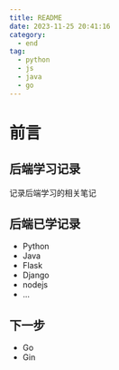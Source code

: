```yaml
---
title: README
date: 2023-11-25 20:41:16
category: 
  - end
tag: 
  - python
  - js
  - java
  - go
---
```

# 前言

## 后端学习记录

记录后端学习的相关笔记

## 后端已学记录

- Python
- Java
- Flask
- Django
- nodejs
- ...

## 下一步

- Go
- Gin

